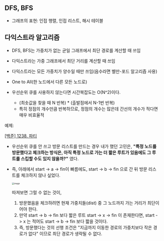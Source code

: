 ## DFS, BFS

* 그래프의 표현: 인접 행렬, 인접 리스트, 해시 테이블

  

## 다익스트라 알고리즘

* DFS, BFS는 가중치가 없는 균일 그래프에서 최단 경로를 계산할 때 쓰임
* 다익스트라는 가중 그래프에서 최단 거리를 계산할 때 쓰임
* 다익스트라는 모든 가중치가 양수일 때만 쓰임(음수라면 벨만-포드 알고리즘 사용)
* One to All(한 노드에서 다른 모든 노드로)

* 우선순위 큐를 사용하지 않는다면 시간복잡도는 O(N^2)이다.
  * (최솟값을 찾을 때 N 반복) * (출발점에서 N-1번 반복)
  * 특히 정점의 개수만큼 반복하므로, 정점의 개수는 많은데 간선의 개수가 적다면 매우 비효율적



예제:

[[백준] 1238. 파티](https://github.com/SeungYoungOh/algorithm_study/tree/master/week6/200210/SeungYoung/)

* 우선순위 큐를 안 쓰고 방문 리스트를 만드는 경우 내가 했던 고민은, **"특정 노드를 방문했다고 체크하는 방식은, 아직 특정 노드로 가는 더 짧은 루트가 있음에도 그 루트를 스킵할 수도 있지 않을까?"** 였다.

* 즉, 아래에서 start -> a -> fin이 빠름에도, start -> b -> fin 으로 간 뒤 방문 리스트를 체크하지 않나 싶었다.

  <img src="https://user-images.githubusercontent.com/46865281/74253253-33bdc600-4d32-11ea-9ea8-f9f2a5ba10b7.png" alt="image" style="zoom:45%;" />

  따져보면 그럴 수 없는 것이, 
  
  1. 방문했음을 체크하려면 현재 가중치들(dist) 중 그 노드까지 가는 거리가 최단이어야 한다.
  2. 만약 start -> b -> fin 보다 짧은 루트 start -> x -> fin 이 존재한다면, start -> x 는 적어도 start -> b -> fin 보다 짧을 것이다. 
  3. 즉, 방문했다는 것의 선행 조건은 "지금까지 이동한 경로의 가중치보다 작은 경로가 없다" 이므로 최단 경로가 생략될 수 없다.



  

  



